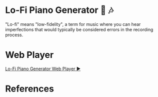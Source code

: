 # Lo-Fi Piano Generator 🎹 🎶
"Lo-fi" means "low-fidelity", a term for music where you can hear imperfections that would typically be considered errors in the recording process. 

# Web Player
[Lo-Fi Piano Generator Web Player ▶️](https://lofi-piano-generator.vercel.app)


# References